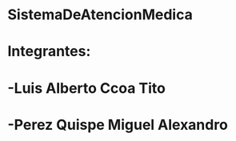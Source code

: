 # SistemaDeAtencionMedica
# Integrantes:
# -Luis Alberto Ccoa Tito
# -Perez Quispe Miguel Alexandro

